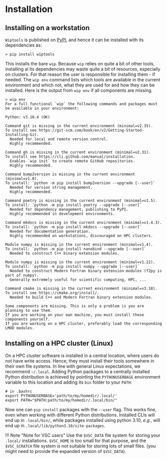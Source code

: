 # Installation

## Installing on a workstation

`Wiptools` is published on [PyPI](https://pypi.org/), and hence it can be installed with its 
dependencies as:

```shell
> pip install wiptools
```

This installs the bare `wip`. Because `wip` relies on quite a bit of other tools, installing al its
dependencies may waste quite a bit of resources, especially on clusters. For that reason the user
is responsible for installing them - if needed. The `wip env` command lists which tools are 
available in the current environment and which not, what they are used for and how they can be 
installed. Here is the output from `wip env` if all components are missing.

```shell
> wip env
For a full functional `wip` the following commands and packages must be available in your environment:

Python: v3.10.4 (OK)

Command git is missing in the current environment (minimal=v2.35).
To install see https://git-scm.com/book/en/v2/Getting-Started-Installing-Git.
  Needed for local and remote version control.
  Highly recommended.

Command gh is missing in the current environment (minimal=v2.31).
To install see https://cli.github.com/manual/installation.
  Enables `wip init` to create remote GitHub repositories.
  Highly recommended.

Command bump2version is missing in the current environment (minimal=v1.0).
To install: `python -m pip install bump2version --upgrade [--user]`
  Needed for version string management.
  Highly recommended.

Command poetry is missing in the current environment (minimal=v1.5).
To install: `python -m pip install poetry --upgrade [--user]`
  Needed for dependency management, publishing to PyPI.
  Highly recommended in development environments.

Command mkdocs is missing in the current environment (minimal=v1.4.3).
To install: `python -m pip install mkdocs --upgrade [--user]`
  Needed for documentation generation.
  Highly recommended on workstations, discouraged on HPC clusters.

Module numpy is missing in the current environment (minimal=v1.4).
To install: `python -m pip install nanobind --upgrade [--user]`
  Needed to construct C++ binary extension modules.

Module numpy is missing in the current environment (minimal=v1.22).
To install: `python -m pip install numpy --upgrade [--user]`
  Needed to construct Modern Fortran binary extension modules (f2py is part of numpy).
  Generally extremely useful for scientific computing, HPC, ...

Command cmake is missing in the current environment (minimal=v3.18).
To install see https://cmake.org/install/.
  Needed to build C++ and Modern Fortran binary extension modules.

Some components are missing. This is only a problem is you are planning to use them.
If you are working on your own machine, you must install these components yourself.
If you are working on a HPC cluster, preferably load the corresponding LMOD modules.
```

## Installing on a HPC cluster (Linux)

On a HPC cluster software is installed in a central location, where users do not have write 
access. Hence, they must install their tools somewhere in their own file systems. In line with
general Linux expectations, we recommend  `~/.local`. Adding Python packages to a centrally 
installed Python distribution is achieved by pointing the `PYTHONUSERBASE` environment variable 
to this location and adding its `bin` folder to your `PATH`:

```shell
# in .bashrc
export PYTHONUSERBASE='path/to/my/homedir/.local/'
export PATH="$PATH:path/to/my/homedir/.local/bin/"
```

Now one can `pip install` packages with the `--user` flag. This works fine, even when working 
with different Python distributions. Installed CLIs will end up in `.local/bin/`, while packages 
installed using python 3.10, _e.g._, will end up in `.local/lib/python3.10/site-packages`. 

!!! Note "Note for VSC users"
    Use the `$VSC_DATA` file system for storing your `.local/` installations. `$VSC_HOME` is too 
    small for that purpose, and the `$VSC_SCRATCH` file system is not suitable for storing lots 
    of small files. (you might need to provide the expanded version of `$VSC_DATA`).



